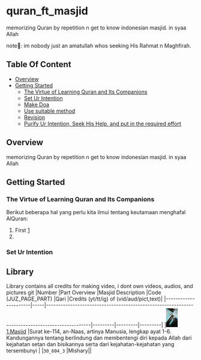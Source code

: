 # quran_ft_masjid
memorizing Quran by repetition n get to know indonesian masjid. in syaa Allah

note📓: im nobody just an amatullah whos seeking His Rahmat n Maghfirah.

## Table Of Content

- [Overview](#overview)
- [Getting Started](#getting-started)
  * [The Virtue of Learning Quran and Its Companions](#requirement)
  * [Set Ur Intention](#setup)
  * [Make Doa](#setup1)
  * [Use suitable method](#setup2)
  * [Revision](#setup)
  * [Purify Ur Intention, Seek His Help, and put in the required effort](#setup)

## Overview 
memorizing Quran by repetition n get to know indonesian masjid. in syaa Allah

## Getting Started
### The Virtue of Learning Quran and Its Companions
Berikut beberapa hal yang perlu kita ilmui tentang keutamaan menghafal AlQuran:

1. First [1](https://flutter.dev/docs/get-started/install)
2.

### Set Ur Intention

## Library 

Library contains all credits for making video, i dont own videos, audios, and pictures
git
|Number     |Part Overview |Masjid Description  |Code (JUZ_PAGE_PART)   |Qari |Credits (yt/tt/ig) of (vid/aud/pict,text)|
|----------------------|-----|------------------------------------------------------------------------------------------------|---------|---------|---------|
|[<img src="/id/2.jpg" height="50"/>](image.png) [1.Masjid](pub.dev/packages/dartz)                |Surat ke-114, an-Naas, artinya Manusia, lengkap ayat 1-6. Kandungannya tentang berlindung dan membentengi diri kepada Allah dari kejahatan setan dan bisikannya serta dari kejahatan-kejahatan yang tersembunyi  |   |`30_604_3`  |Mishary||


